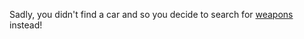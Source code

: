 Sadly, you didn't find a car and so you decide to search for [weapons](../weapons/weapon.md) instead!